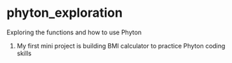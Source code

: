 # phyton_exploration
Exploring the functions and how to use Phyton


1. My first mini project is building BMI calculator to practice Phyton coding skills
